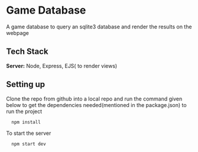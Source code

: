 # Game Database

A game database to query an sqlite3 database and render the results on the webpage

## Tech Stack

**Server:** Node, Express, EJS( to render views)

## Setting up

Clone the repo from github into a local repo and run the command given below
to get the dependencies needed(mentioned in the package.json) to run the project

```bash
  npm install
```

To start the server

```bash
  npm start dev
```
